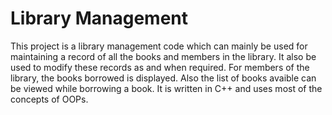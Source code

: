 # Library Management
This project is a library management code which can mainly be used for maintaining a record of all the books and members in the library. It also be used to modify these records as and when required. For members of the library, the books borrowed is displayed. Also the list of books avaible can be viewed while borrowing a book. It is written in C++ and uses most of the concepts of OOPs.
 
